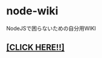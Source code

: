 # node-wiki
NodeJSで困らないための自分用WIKI

## [[CLICK HERE!!]](https://github.com/katai5plate/node-wiki/wiki/BABEL)

